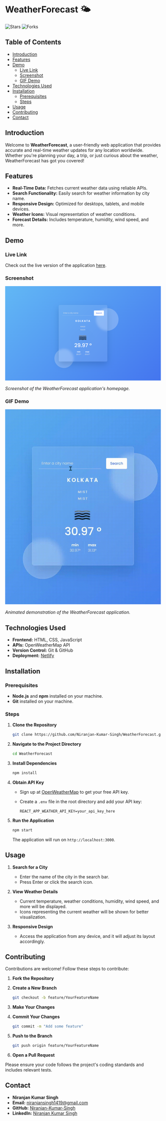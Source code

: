 # WeatherForecast 🌤️

![Stars](https://img.shields.io/github/stars/Niranjan-Kumar-Singh/WeatherForecast?style=social)
![Forks](https://img.shields.io/github/forks/Niranjan-Kumar-Singh/WeatherForecast?style=social)

## Table of Contents
- [Introduction](#introduction)
- [Features](#features)
- [Demo](#demo)
  - [Live Link](#live-link)
  - [Screenshot](#screenshot)
  - [GIF Demo](#gif-demo)
- [Technologies Used](#technologies-used)
- [Installation](#installation)
  - [Prerequisites](#prerequisites)
  - [Steps](#steps)
- [Usage](#usage)
- [Contributing](#contributing)
- [Contact](#contact)

## Introduction

Welcome to **WeatherForecast**, a user-friendly web application that provides accurate and real-time weather updates for any location worldwide. Whether you're planning your day, a trip, or just curious about the weather, WeatherForecast has got you covered!

## Features

- **Real-Time Data:** Fetches current weather data using reliable APIs.
- **Search Functionality:** Easily search for weather information by city name.
- **Responsive Design:** Optimized for desktops, tablets, and mobile devices.
- **Weather Icons:** Visual representation of weather conditions.
- **Forecast Details:** Includes temperature, humidity, wind speed, and more.

## Demo

### Live Link

Check out the live version of the application [here](https://w-forecasting.netlify.app).

### Screenshot

![WeatherForecast Homepage](./assets/homepage.png)

*Screenshot of the WeatherForecast application's homepage.*

### GIF Demo

![WeatherForecast Demo](./assets/demo.gif)

*Animated demonstration of the WeatherForecast application.*

## Technologies Used

- **Frontend:** HTML, CSS, JavaScript
- **APIs:** OpenWeatherMap API
- **Version Control:** Git & GitHub
- **Deployment:** [Netlify](https://www.netlify.com/)

## Installation

### Prerequisites

- **Node.js** and **npm** installed on your machine.
- **Git** installed on your machine.

### Steps

1. **Clone the Repository**

   ```bash
   git clone https://github.com/Niranjan-Kumar-Singh/WeatherForecast.git
   ```

2. **Navigate to the Project Directory**

   ```bash
   cd WeatherForecast
   ```

3. **Install Dependencies**

   ```bash
   npm install
   ```

4. **Obtain API Key**

   - Sign up at [OpenWeatherMap](https://openweathermap.org/) to get your free API key.
   - Create a `.env` file in the root directory and add your API key:

     ```env
     REACT_APP_WEATHER_API_KEY=your_api_key_here
     ```

5. **Run the Application**

   ```bash
   npm start
   ```

   The application will run on `http://localhost:3000`.

## Usage

1. **Search for a City**

   - Enter the name of the city in the search bar.
   - Press Enter or click the search icon.

2. **View Weather Details**

   - Current temperature, weather conditions, humidity, wind speed, and more will be displayed.
   - Icons representing the current weather will be shown for better visualization.

3. **Responsive Design**

   - Access the application from any device, and it will adjust its layout accordingly.

## Contributing

Contributions are welcome! Follow these steps to contribute:

1. **Fork the Repository**

2. **Create a New Branch**

   ```bash
   git checkout -b feature/YourFeatureName
   ```

3. **Make Your Changes**

4. **Commit Your Changes**

   ```bash
   git commit -m "Add some feature"
   ```

5. **Push to the Branch**

   ```bash
   git push origin feature/YourFeatureName
   ```

6. **Open a Pull Request**

Please ensure your code follows the project's coding standards and includes relevant tests.


## Contact

- **Niranjan Kumar Singh**
- **Email:** [niranjansingh1419@gmail.com](mailto:niranjansingh1419@gmail.com)
- **GitHub:** [Niranjan-Kumar-Singh](https://github.com/Niranjan-Kumar-Singh)
- **LinkedIn:** [Niranjan Kumar Singh](https://www.linkedin.com/in/niranjan-kumar-singh/)
